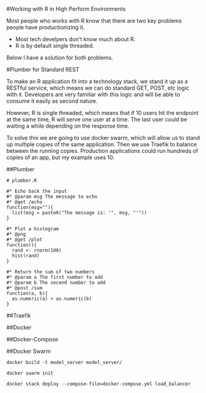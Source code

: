 #Working with R in High Perform Environments

Most people who works with R know that there are two key problems people have productionizing it. 

* Most tech develpers don't know much about R. 
* R is by default single threaded.

Below I have a solution for both problems.

#Plumber for Standard REST

To make an R application fit into a technology stack, we stand it up as a RESTful service, which means we can do standard GET, POST, etc logic with it. Developers are very familiar with this logic and will be able to consume it easily as second nature.

However, R is single threaded, which means that if 10 users hit the endpoint at the same time, R will serve one user at a time. The last user could be waiting a while depending on the response time. 

To solve this we are going to use docker swarm, which will allow us to stand up multiple copies of the same application. Then we use Traefik to balance between the running copies. Production applications could run hundreds of copies of an app, but my example uses 10.

##Plumber

```
# plumber.R

#* Echo back the input
#* @param msg The message to echo
#* @get /echo
function(msg=""){
  list(msg = paste0("The message is: '", msg, "'"))
}

#* Plot a histogram
#* @png
#* @get /plot
function(){
  rand <- rnorm(100)
  hist(rand)
}

#* Return the sum of two numbers
#* @param a The first number to add
#* @param b The second number to add
#* @post /sum
function(a, b){
  as.numeric(a) + as.numeric(b)
}
```

##Traefik

##Docker

##Docker-Compose

##Docker Swarm


```
docker build -t model_server model_server/
```

```
docker swarm init
```

```
docker stack deploy --compose-file=docker-compose.yml load_balancer
```
